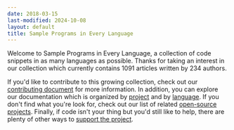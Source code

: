```yaml
---
date: 2018-03-15
last-modified: 2024-10-08
layout: default
title: Sample Programs in Every Language
---
```


Welcome to Sample Programs in Every Language, a collection of code snippets in as many languages as possible. Thanks for taking an interest in our collection which currently contains 1091 articles written by 234 authors.

If you'd like to contribute to this growing collection, check out our [contributing document](https://github.com/TheRenegadeCoder/sample-programs/blob/master/.github/CONTRIBUTING.md) for more information. In addition, you can explore our documentation which is organized by [project](/projects) and by [language](/languages). If you don't find what you're look for, check out our list of related [open-source projects](/related). Finally, if code isn't your thing but you'd still like to help, there are plenty of other ways to [support the project](https://therenegadecoder.com/updates/5-ways-you-can-support-the-renegade-coder/).